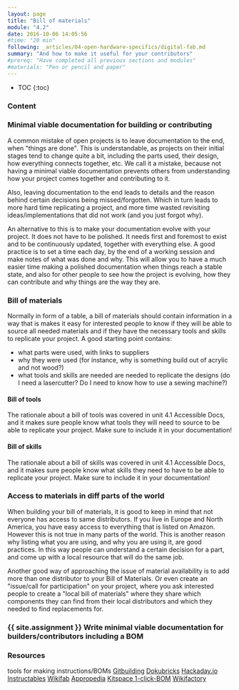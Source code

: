 ```yaml
---
layout: page
title: "Bill of materials"
module: "4.2"
date: 2016-10-06 14:05:56
#time: "20 min"
following: _articles/04-open-hardware-specifics/digital-fab.md
summary: "And how to make it useful for your contributors"
#prereq: "Have completed all previous sections and modules"
#materials: "Pen or pencil and paper"
---
```

* TOC
{:toc}

### Content

### Minimal viable documentation for building or contributing

A common mistake of open projects is to leave documentation to the end, when "things are done". This is understandable, as projects on their initial stages tend to change quite a bit, including the parts used, their design, how everything connects together, etc. We call it a mistake, because not having a minimal viable documentation prevents others from understanding how your project comes together and contributing to it.   

Also, leaving documentation to the end leads to details and the reason behind certain decisions being missed/forgotten. Which in turn leads to more hard time replicating a project, and more time wasted revisiting ideas/implementations that did not work (and you just forgot why).

An alternative to this is to make your documentation evolve with your project. It does not have to be polished. It needs first and foremost to exist and to be continuously updated, together with everything else. A good practice is to set a time each day, by the end of a working session and make notes of what was done and why. This will allow you to have a much easier time making a polished documentation when things reach a stable state, and also for other people to see how the project is evolving, how they can contribute and why things are the way they are.

### Bill of materials

Normally in form of a table, a bill of materials should contain information in a way that is makes it easy for interested people to know if they will be able to source all needed materials and if they have the necessary tools and skills to replicate your project. A good starting point contains:

- what parts were used, with links to suppliers
- why they were used (for instance, why is something build out of acrylic and not wood?)
- what tools and skills are needed are needed to replicate the designs (do I need a lasercutter? Do I need to know how to use a sewing machine?)

#### Bill of tools

The rationale about a bill of tools was covered in unit 4.1 Accessible Docs, and it makes sure people know what tools they will need to source to be able to replicate your project. Make sure to include it in your documentation!

#### Bill of skills

The rationale about a bill of skills was covered in unit 4.1 Accessible Docs, and it makes sure people know what skills they need to have to be able to replicate your project. Make sure to include it in your documentation!

### Access to materials in diff parts of the world

When building your bill of materials, it is good to keep in mind that not everyone has access to same distributors. If you live in Europe and North America, you have easy access to everything that is listed on Amazon. However this is not true in many parts of the world. This is another reason why listing what you are using, and why you are using it, are good practices. In this way people can understand a certain decision for a part, and come up with a local resource that will do the same job.   

Another good way of approaching the issue of material availability is to add more than one distributor to your Bill of Materials. Or even create an "issue/call for participation" on your project, where you ask interested people to create a "local bill of materials" where they share which components they can find from their local distributors and which they needed to find replacements for.


### {{ site.assignment }} Write minimal viable documentation for builders/contributors including a BOM


### Resources
tools for making instructions/BOMs
[Gitbuilding](https://gitbuilding.io/)
[Dokubricks](http://www.docubricks.com/)
[Hackaday.io](https://hackaday.io/)
[Instructables](https://www.instructables.com/)
[Wikifab](https://wikifab.org/wiki/Accueil)
[Appropedia](https://www.appropedia.org/Welcome_to_Appropedia)
[Kitspace 1-click-BOM](https://kitspace.org/)
[Wikifactory](https://wikifactory.com/)
